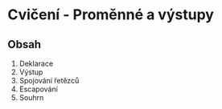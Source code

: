 # Cvičení - Proměnné a výstupy

## Obsah
1. Deklarace
2. Výstup
3. Spojování řetězců
4. Escapování
5. Souhrn